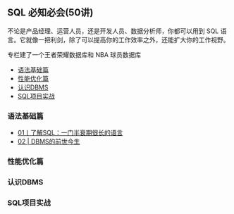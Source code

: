 ## SQL 必知必会(50讲)

不论是产品经理、运营人员，还是开发人员、数据分析师，你都可以用到 SQL 语言。它就像一把利剑，除了可以提高你的工作效率之外，还能扩大你的工作视野。

专栏建了一个王者荣耀数据库和 NBA 球员数据库

- [语法基础篇](#语法基础篇)
- [性能优化篇](#性能优化篇)
- [认识DBMS](#认识dbms)
- [SQL项目实战](#sql项目实战)

### 语法基础篇

- [01丨了解SQL：一门半衰期很长的语言](./1-sql-abc.md)
- [02 | DBMS的前世今生](./2-dbmd-abc.md)

### 性能优化篇

### 认识DBMS

### SQL项目实战



